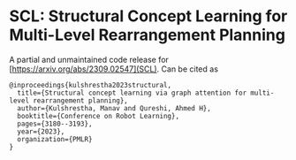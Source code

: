 # SCL: Structural Concept Learning for Multi-Level Rearrangement Planning

A partial and unmaintained code release for [https://arxiv.org/abs/2309.02547](SCL). Can be cited as

```
@inproceedings{kulshrestha2023structural,
  title={Structural concept learning via graph attention for multi-level rearrangement planning},
  author={Kulshrestha, Manav and Qureshi, Ahmed H},
  booktitle={Conference on Robot Learning},
  pages={3180--3193},
  year={2023},
  organization={PMLR}
}
```
